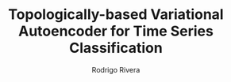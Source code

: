 ---
paperId: 42
author: Rodrigo Rivera
publicationauthor: Rivera, R.
title: Topologically-based Variational Autoencoder for Time Series Classification
pitch: https://slideslive.com/38930549/topologicallybased-variational-autoencoder-for-time-series-classification?ref=folder-55828
poster: Poster_Rodrigo_Rivera
alt: --
type: Poster
topic: Applications
subtopic: Deep Learning
link: 
conference: icml
year: 2020
tags: icml-2020
location: Virtual
---